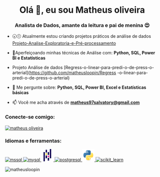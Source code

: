 <h1 align="center">Olá 👋, eu sou Matheus oliveira</h1>
<h3 align="center">Analista de Dados, amante da leitura e pai de menina 😍</h3>

- 🕣🕕 Atualmente estou criando projetos práticos de análise de dados [Projeto-Analise-Exploratoria-e-Pré-processamento](https://github.com/matheusloopin/Projeto-Analise-Exploratoria-e-Pre-processamento)

- 🌱Aperfeiçoando minhas técnicas de Análise com: **Python, SQL, Power BI e Estatísticas**

- Projeto Análise de dados [Regress-o-linear-para-predi-o-de-press-o-arterial](https://github.com/matheusloopin/Regress -o-linear-para-predi-o-de-press-o-arterial)

- 💬 Me pergunte sobre: **Python, SQL, Power BI, Excel e Estatísticas básicas**

- 📫 Você me acha através de **matheus97salvatory@gmail.com**

<h3 align="left">Conecte-se comigo:</h3>
<p align= "esquerda">
<a href="https://linkedin.com/in/matheus oliveira" target="blank"><img align="center" src="https://raw.githubusercontent.com/rahuldkjain/ github-profile-readme-generator/master/src/images/icons/Social/linked-in-alt.svg" alt="matheus oliveira" height="30" width="40" /></a>
</ p>

<h3 align="left">Idiomas e ferramentas:</h3>
<p align="left"> <a href="https://www.microsoft.com/en-us/sql-server" target ="_blank" rel="noreferrer"> <img src="https://www.svgrepo.com/show/303229/microsoft-sql-server-logo.svg" alt="mssql" width="40" height="40"/> </a> <a href="https://www.mysql.com/" target="_blank" rel="noreferrer"> <img src="https://raw.githubusercontent.com/devicons/devicon/master/icons/mysql/ mysql-original-wordmark.svg" alt="mysql" largura="40" altura="40"/> </a> <a href="https://pandas.pydata.org/" target="_blank" rel="noreferrer"> <img src="https://raw.githubusercontent.com/devicons/devicon/2ae2a900d2f041da66e950e4d48052658d850630/icons/pandas/pandas-original.svg" alt="pandas" width="40" height="40"/> </a> <a href="https://www.postgresql.org" target="_blank" rel="noreferrer"> <img src="https://raw.githubusercontent.com/devicons/devicon/master/icons/postgresql /postgresql-original-wordmark.svg" alt="postgresql" width="40" height="40"/> </a> <a href="https://www.python.org" target="_blank" rel="noreferrer"> <img src="https://raw.githubusercontent.com/devicons/devicon/master/icons/python/python-original.svg" alt="python" width="40" height="40"/> </a> <a href="https://scikit-learn.org/" target="_blank" rel="noreferrer"> <img src="https://upload.wikimedia.org/wikipedia/commons/0/05/Scikit_learn_logo_small.svg" alt="scikit_learn" width="40" height="40"/> </a> </p>

<p><img align="center" src="https://github-readme-stats.vercel.app/api/top-langs?username=matheusloopin&show_icons=true&locale=en&layout=compact" alt="matheusloopin" /></p>
